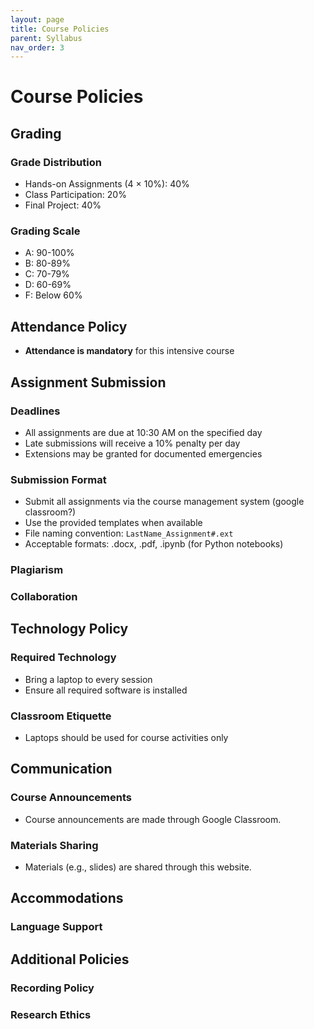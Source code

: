 ```yaml
---
layout: page
title: Course Policies
parent: Syllabus
nav_order: 3
---
```


# Course Policies

## Grading

### Grade Distribution
- Hands-on Assignments (4 × 10%): 40%
- Class Participation: 20%
- Final Project: 40%

### Grading Scale
- A: 90-100%
- B: 80-89%
- C: 70-79%
- D: 60-69%
- F: Below 60%


## Attendance Policy

- **Attendance is mandatory** for this intensive course



## Assignment Submission

### Deadlines
- All assignments are due at 10:30 AM on the specified day
- Late submissions will receive a 10% penalty per day
- Extensions may be granted for documented emergencies

### Submission Format
- Submit all assignments via the course management system (google classroom?)
- Use the provided templates when available
- File naming convention: `LastName_Assignment#.ext`
- Acceptable formats: .docx, .pdf, .ipynb (for Python notebooks)

### Plagiarism

### Collaboration

## Technology Policy

### Required Technology
- Bring a laptop to every session
- Ensure all required software is installed 

### Classroom Etiquette
- Laptops should be used for course activities only


## Communication


### Course Announcements

- Course announcements are made through Google Classroom.

### Materials Sharing

- Materials (e.g., slides) are shared through this website.

## Accommodations

### Language Support


## Additional Policies

### Recording Policy


### Research Ethics


